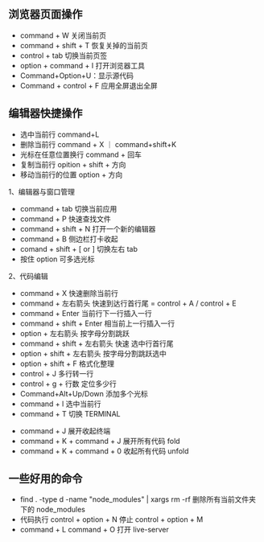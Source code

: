 ## 浏览器页面操作

- command + W 关闭当前页
- command + shift + T 恢复关掉的当前页
- control + tab 切换当前页签
- option + command + I 打开浏览器工具
- Command+Option+U：显示源代码
- Command + control + F 应用全屏退出全屏

## 编辑器快捷操作

- 选中当前行 command+L
- 删除当前行 command + X ｜ command+shift+K
- 光标在任意位置换行 command + 回车
- 复制当前行 opition + shift + 方向
- 移动当前行的位置 option + 方向

1、编辑器与窗口管理

- command + tab 切换当前应用
- command + P 快速查找文件
- command + shift + N 打开一个新的编辑器
- command + B 侧边栏打卡收起
- comand + shift + [ or ] 切换左右 tab
- 按住 option 可多选光标

2、代码编辑

- command + X 快速删除当前行
- command + 左右箭头 快速到达行首行尾 = control + A / control + E
- command + Enter 当前行下一行插入一行
- command + shift + Enter 相当前上一行插入一行
- option + 左右箭头 按字母分割跳跃
- command + shift + 左右箭头 快速 选中行首行尾
- option + shift + 左右箭头 按字母分割跳跃选中
- option + shift + F 格式化整理
- control + J 多行转一行
- control + g + 行数 定位多少行
- Command+Alt+Up/Down 添加多个光标
- command + l 选中当前行
- command + T 切换 TERMINAL
<!-- - command + K 展开收起当前代码块
- command + J 多行合一行 -->
- command + J 展开收起终端
- command + K + command + J 展开所有代码 fold
- command + K + command + 0 收起所有代码 unfold

## 一些好用的命令

- find . -type d -name "node_modules" | xargs rm -rf 删除所有当前文件夹下的 node_modules
- 代码执行 control + option + N 停止 control + option + M
- command + L command + O 打开 live-server
